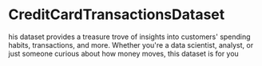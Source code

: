 # CreditCardTransactionsDataset
his dataset provides a treasure trove of insights into customers' spending habits, transactions, and more. Whether you're a data scientist, analyst, or just someone curious about how money moves, this dataset is for you
